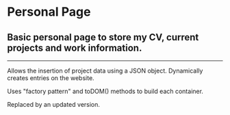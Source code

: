 # Personal Page

## Basic personal page to store my CV, current projects and work information.

------

Allows the insertion of project data using a JSON object. Dynamically creates entries on the website.

Uses "factory pattern" and toDOM() methods to build each container.

Replaced by an updated version.